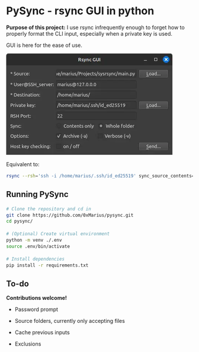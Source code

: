 # PySync - rsync GUI in python

**Purpose of this project:** I use rsync infrequently enough to forget how to properly format the CLI input, especially when a private key is used.

GUI is here for the ease of use.



![](./rsync-gui.webp)

Equivalent to: 

```bash
rsync --rsh='ssh -i /home/marius/.ssh/id_ed25519' sync_source_contents=False -a /home/marius/Projects/sysrsync/main.py marius@127.0.0.0:/home/marius
```



## Running PySync

```bash
# Clone the repository and cd in
git clone https://github.com/0xMarius/pysync.git
cd pysync/

# (Optional) Create virtual environment
python -m venv ./.env
source .env/bin/activate

# Install dependencies
pip install -r requirements.txt
```



## To-do

**Contributions welcome!**

- Password prompt

- Source folders, currently only accepting files

- Cache previous inputs

- Exclusions

